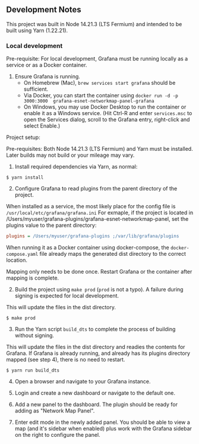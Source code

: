 
## Development Notes

This project was built in Node 14.21.3 (LTS Fermium) and intended to be built using Yarn (1.22.21).

### Local development

Pre-requisite: For local development, Grafana must be running locally as a service or as a Docker container.

1. Ensure Grafana is running.
    - On Homebrew (Mac), `brew services start grafana` should be sufficient.
    - Via Docker, you can start the container using `docker run -d -p 3000:3000  grafana-esnet-networkmap-panel-grafana`
    - On Windows, you may use Docker Desktop to run the container or enable it as a Windows service. (Hit Ctrl-R and enter
    `services.msc` to open the Services dialog, scroll to the Grafana entry, right-click and select Enable.)

Project setup:

Pre-requisites: Both Node 14.21.3 (LTS Fermium) and Yarn must be installed. Later builds may not build or your mileage may vary.

1. Install required dependencies via Yarn, as normal:

```
$ yarn install
```

2. Configure Grafana to read plugins from the parent directory of the project.

When installed as a service, the most likely place for the config file is `/usr/local/etc/grafana/grafana.ini`
For exmaple, if the project is located in /Users/myuser/grafana-plugins/grafana-esnet-networkmap-panel, set the
plugins value to the parent directory:

```grafana.ini
plugins = /Users/myuser/grafana-plugins ;/var/lib/grafana/plugins
```

When running it as a Docker container using docker-compose, the `docker-compose.yaml` file already maps the generated
dist directory to the correct location.

Mapping only needs to be done once. Restart Grafana or the container after mapping is complete.

2. Build the project using `make prod` (`prod` is not a typo). A failure during signing is expected for local development.

This will update the files in the dist directory.

```
$ make prod
```

3. Run the Yarn script `build_dts` to complete the process of building without signing.

This will update the files in the dist directory and readies the contents for Grafana. If Grafana is already running,
and already has its plugins directory mapped (see step 4), there is no need to restart.

```
$ yarn run build_dts
```

4. Open a browser and navigate to your Grafana instance.

5. Login and create a new dashboard or navigate to the default one.

6. Add a new panel to the dashboard. The plugin should be ready for adding as "Network Map Panel".

7. Enter edit mode in the newly added panel. You should be able to view a map (and it's sidebar when enabled) plus work with the
Grafana sidebar on the right to configure the panel.

